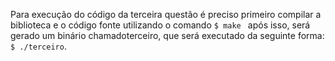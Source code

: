 Para execução do código da terceira questão é preciso primeiro compilar a biblioteca e o código fonte
utilizando o comando
```$ make ```
após isso, será gerado um binário chamadoterceiro, que será executado da seguinte forma: ```$ ./terceiro```.